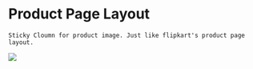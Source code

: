 # Product Page Layout
    Sticky Cloumn for product image. Just like flipkart's product page layout.

![](ProductPage.gif)